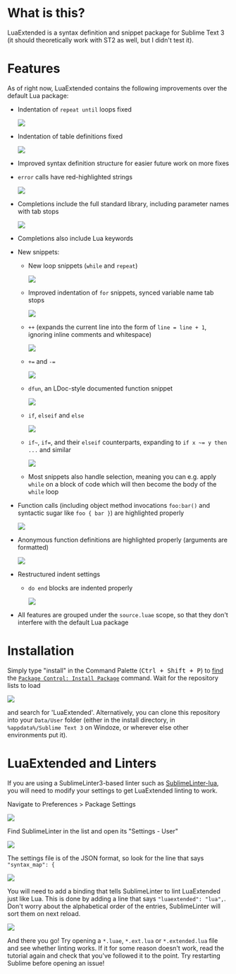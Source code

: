 # What is this?
LuaExtended is a syntax definition and snippet package for Sublime Text 3 (it should theoretically work with ST2 as well, but I didn't test it).

# Features
As of right now, LuaExtended contains the following improvements over the default Lua package:

* Indentation of `repeat until` loops fixed

	![](https://i.imgur.com/mhi7Ok2.gif)
* Indentation of table definitions fixed

	![](https://i.imgur.com/4H0GnEA.gif)
* Improved syntax definition structure for easier future work on more fixes
* `error` calls have red-highlighted strings

	![](https://i.imgur.com/irGZUPb.png)
* Completions include the full standard library, including parameter names with tab stops

	![](https://i.imgur.com/QnIQyNG.gif)
* Completions also include Lua keywords 
* New snippets:
	* New loop snippets (`while` and `repeat`)

		![](https://i.imgur.com/ThhEdZX.gif)
	* Improved indentation of `for` snippets, synced variable name tab stops

		![](https://i.imgur.com/cKSW2ny.gif)
	* `++` (expands the current line into the form of `line = line + 1`, ignoring inline comments and whitespace)

		![](https://i.imgur.com/gbJ3969.gif)
	* `+=` and `-=`

		![](https://i.imgur.com/7gATWIz.gif)
	* `dfun`, an LDoc-style documented function snippet

		![](https://i.imgur.com/FVXVTb6.gif)
	* `if`, `elseif` and `else`

		![](https://i.imgur.com/xVoBQIQ.gif)
	* `if~`, `if=`, and their `elseif` counterparts, expanding to `if x ~= y then ...` and similar

		![](https://i.imgur.com/Yac7RFk.gif)
	* Most snippets also handle selection, meaning you can e.g. apply `while` on a block of code which will then become the body of the `while` loop
* Function calls (including object method invocations `foo:bar()` and syntactic sugar like `foo { bar }`) are highlighted properly

	![](https://i.imgur.com/kCJvy4j.png)
* Anonymous function definitions are highlighted properly (arguments are formatted)

	![](https://i.imgur.com/aOQZYE2.png)
* Restructured indent settings
	* `do end` blocks are indented properly

		![](https://i.imgur.com/0DG2QRe.gif)
* All features are grouped under the `source.luae` scope, so that they don't interfere with the default Lua package

# Installation
Simply type "install" in the Command Palette (<kbd>Ctrl + Shift + P</kbd>) to [find](https://i.imgur.com/XnYlj0y.gif) the [`Package Control: Install Package`](https://packagecontrol.io/docs/usage) command. Wait for the repository lists to load

![](https://i.imgur.com/tyDRMgP.png)

and search for 'LuaExtended'. Alternatively, you can clone this repository into your `Data/User` folder (either in the install directory, in `%appdata%/Sublime Text 3` on Windoze, or wherever else other environments put it).

# LuaExtended and Linters
If you are using a SublimeLinter3-based linter such as [SublimeLinter-lua](https://github.com/SublimeLinter/SublimeLinter-lua), you will need to modify your settings to get LuaExtended linting to work.

Navigate to Preferences > Package Settings

![](https://i.imgur.com/CIiMwB6.png)

Find SublimeLinter in the list and open its "Settings - User"

![](https://i.imgur.com/8oWbfOI.png)

The settings file is of the JSON format, so look for the line that says `"syntax_map": {`

![](https://i.imgur.com/BYM6QYB.png)

You will need to add a binding that tells SublimeLinter to lint LuaExtended just like Lua. This is done by adding a line that says `"luaextended": "lua",`. Don't worry about the alphabetical order of the entries, SublimeLinter will sort them on next reload.

![](https://i.imgur.com/7LOKYXF.png)

And there you go! Try opening a `*.luae`, `*.ext.lua` or `*.extended.lua` file and see whether linting works. If it for some reason doesn't work, read the tutorial again and check that you've followed it to the point. Try restarting Sublime before opening an issue!
